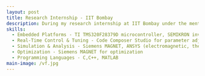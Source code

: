 ```yaml
---
layout: post
title: Research Internship - IIT Bombay
description: During my research internship at IIT Bombay under the mentorship of Prof. Pramod Dsa in the Electrical and Electronics Department, I worked on the implementation and optimization of control for a SPIM using a Texas Instruments TMS320F28379D microcontroller in conjunction with a SEMIKRON inverter stack. The project focused on achieving precise speed regulation through V/f control, with real-time parameter tuning enabled via Code Composer Studio for improved flexibility and experimental refinement. In parallel, finite element analysis (FEA) simulations were conducted using Siemens MAGNET and ANSYS to evaluate the motor’s electromagnetic, thermal, and mechanical characteristics. Insights from these simulations were applied to optimize motor parameters, resulting in improved efficiency, enhanced torque output, and better operational reliability. 
skills: 
  - Embedded Platforms - TI TMS320F28379D microcontroller, SEMIKRON inverter stack
  - Real-Time Control & Tuning - Code Composer Studio for parameter adjustment and debugging
  - Simulation & Analysis - Siemens MAGNET, ANSYS (electromagnetic, thermal, and mechanical analysis)
  - Optimization - Siemens MAGNET for optimization
  - Programming Languages - C,C++, MATLAB
main-image: /vf.jpg
---
```

